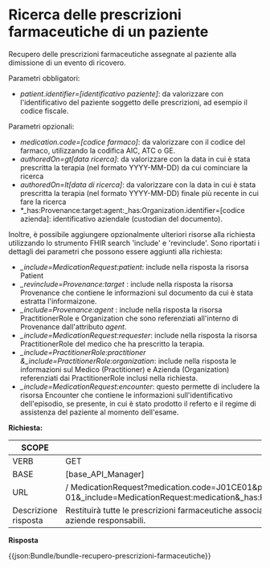 # Ricerca delle prescrizioni farmaceutiche di un paziente

Recupero delle prescrizioni farmaceutiche assegnate al paziente alla dimissione di un evento di ricovero.

Parametri obbligatori:
- *patient.identifier=[identificativo paziente]*: da valorizzare con l'identificativo del paziente soggetto delle prescrizioni, ad esempio il codice fiscale.

Parametri opzionali:
- *medication.code=[codice farmaco]*: da valorizzare con il codice del farmaco, utilizzando la codifica AIC, ATC o GE.
- *authoredOn=gt[data ricerca]*: da valorizzare con la data in cui è stata prescritta la terapia (nel formato YYYY-MM-DD) da cui cominciare la ricerca 
- *authoredOn=lt[data di ricerca]*: da valorizzare con la data in cui è stata prescritta la terapia (nel formato YYYY-MM-DD) finale più recente in cui fare la ricerca
- *_has:Provenance:target:agent:_has:Organization.identifier=[codice azienda]: identificativo aziendale (custodian del documento).

Inoltre, è possibile aggiungere opzionalmente ulteriori risorse alla richiesta utilizzando lo strumento FHIR search 'include' e 'revinclude'. Sono riportati i dettagli dei parametri che possono essere aggiunti alla richiesta:
- *_include=MedicationRequest:patient*: include nella risposta la risorsa Patient
- *_revinclude=Provenance:target* : include nella risposta la risorsa Provenance che contiene le informazioni sul documento da cui è stata estratta l'informaizone.
- *_include=Provenance:agent* : include nella risposta la risorsa PractitionerRole e Organization che sono referenziati all'interno di Provenance dall'attributo *agent*. 
- *_include=MedicationRequest:requester*: include nella risposta la risorsa PractitionerRole del medico che ha prescritto la terapia.
- *_include=PractitionerRole:practitioner &_include=PractitionerRole:organization*: include nella risposta le informazioni sul Medico (Practitioner) e Azienda (Organization) referenziati dai PractitionerRole inclusi nella richiesta.
- *_include=MedicationRequest:encounter*: questo permette di includere la risorsa Encounter che contiene le informazioni sull'identificativo dell'episodio, se presente, in cui è stato prodotto il referto e il regime di assistenza del paziente al momento dell'esame.

**Richiesta:** 

| SCOPE | Ricerca delle prescrizioni farmaceutiche di un paziente, opzionalmente dato un farmaco |
|---|---|
| VERB | GET |
| BASE | [base_API_Manager]    |
| URL | / MedicationRequest?medication.code=J01CE01&patient.identifier=RSSMRA80A01F205X&authoredOn=gt2024-01-01&authoredOn=lt2025-01-01&_include=MedicationRequest:medication&_has:Provenance:target:agent:_has:Organization.identifier=030712&_revinclude=Provenance:target&_include=Provenance:agent&_include=MedicationRequest:encounter&_include=MedicationRequest:requester&_include=PractitionerRole:practitioner&_include=PractitionerRole:organization   |
|Descrizione risposta | Restituirà tutte le prescrizioni farmaceutiche associate al paziente AAABBB12D55I999D in un determinato periodo di tempo ed eventualmente associate a un farmaco specifico. Nella risposta sono incluse le informazioni del paziente, le informazioni sul documento da cui sono state ricavate le osservazioni, e i professionisti sanitari e le aziende responsabili. |

**Risposta**

{{json:Bundle/bundle-recupero-prescrizioni-farmaceutiche}}
